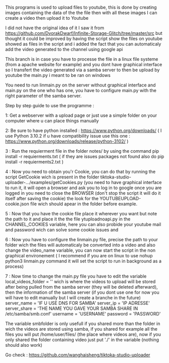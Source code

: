 


This programs is used  to upload files to youtube, this is done by creating images containing the data of the the file then with all these images I can create a video then upload it to Youtube 

I did not have the original idea of it I saw it from https://github.com/DvorakDwarf/Infinite-Storage-Glitch/tree/master/src but thought it could be improved by having the script show the files on youtube showed as files in the script and i added the fact that you can automaticaly add the video generated to the channel using google api

This branch is in case you have to processe the file in a linux file systeme (from a apache website for example) and you dont have graphical interface so I transfert the video generated via a samba server to then be upload by youtube the main.py i meant to be ran on windows

You need to run linmain.py on the server without graphical interface and main.py on the one who has one, you have to configure main.py with the right parameter of the samba server.


Step by step guide to use the programme :

1: Get a webserver with a upload page or just use a simple folder on your computer where u can place things manually

2: Be sure to have python installed : https://www.python.org/downloads/ ( I use Python 3.10.2 if u have compatibility issue use this one : https://www.python.org/downloads/release/python-3102/ )

3 : Run the requierment file in the folder notes/ by using the command pip install -r requierments.txt ( if they are issues packages not found also do pip install -r requierments2.txt )

4 : Now you need to obtain you'r Cookie, you can do that by running the script GetCookie wich is present in the folder tiktoka-studio-uploader-.../examples/getCookies.py (you need to have graphical interface to run it, it will open a browser and ask you to log in to google once you are logged in you need to close the BROWSER (don't stop the script it will do it itself after saving the cookie) the look for the YOUTUBEUPLOAD-cookie.json file wich should apear in the folder before example.

5 : Now that you have the cookie file place it wherever you want but note the path to it and place it the the file ytuploadnoapi.py in the CHANNEL_COOKIES variable, here you can also probide your youtube mail and password wich can solve some cookie issues and 

6 : Now you have to configure the linmain.py file, precise the path to your folder wich the files will automaticaly be converted into a video and also change the video_name variable, you can now start the script in the non graphical environement ( I recommend if you are on linux to use nohup python3 linmain.py command it will set the script to run in background as a process)

7 : Now time to change the main.py file you have to edit the variable local_videos_folder = '' wich is where the videos to upload will be stored after being pulled from the samba server (they will be deleted afterward), then the information of the samba server (if you dont use one for now you will have to edit manually but I will create a branche in the future) server_name = 'IF U USE DNS FOR SAMBA' server_ip = 'IP ADRESSE' server_share = 'THE NAME YOU GAVE YOUR SAMBA SHARE IN /etc/samba/smb.conf' username = 'USERNAME' password = 'PASSWORD'

The variable smbfolder is only usefull if you shared more than the folder in wich the videos are stored using samba, if you shared for example all the files you will put /home/user/files/ (the place where videos are), now if you only shared the folder containing video just put './' in the variable (nothing should also work)


Go check : https://github.com/wanghaisheng/tiktoka-studio-uploader

